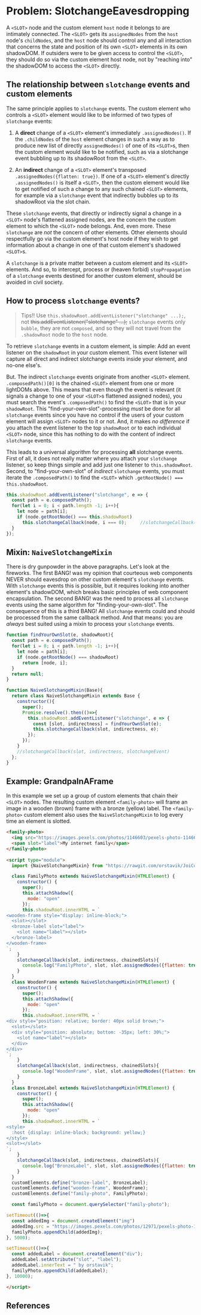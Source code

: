 # Problem: SlotchangeEavesdropping

A `<SLOT>` node and the custom element `host` node it belongs to are intimately connected.
The `<SLOT>` gets its `assignedNodes` from the `host` node's `childNodes`,
and the `host` node should control any and all interaction that concerns the state and position of
its own `<SLOT>` elements in its own shadowDOM.
If outsiders were to be given access to control the `<SLOT>`, they should do so via the custom element
host node, not by "reaching into" the shadowDOM to access the `<SLOT>` directly.

## The relationship between `slotchange` events and custom elements

The same principle applies to `slotchange` events.
The custom element who controls a `<SLOT>` element would like to be informed of two types of `slotchange`
events:

1. A **direct** change of a `<SLOT>` element's immediately `.assignedNodes()`.
If the `.childNodes` of the `host` element changes in such a way as to produce new list of directly
`assignedNodes()` of one of its `<SLOT>`s, then the custom element would like to be notified, 
such as via a slotchange event bubbling up to its shadowRoot from the `<SLOT>`.

2. An **indirect** change of a `<SLOT>` element's transposed `.assignedNodes({flatten: true})`.
If one of a `<SLOT>` element's directly `.assignedNodes()` is itself a `<SLOT>`,
then the custom element would like to get notified of such a change to any such chained `<SLOT>`
elements, for example via a `slotchange` event that indirectly bubbles up to its shadowRoot via 
the slot chain.

These `slotchange` events, that directly or indirectly signal a change in a `<SLOT>` node's
flattened assigned nodes, are the concern the custom element to which the `<SLOT>` node belongs.
And, even more. These `slotchange` are *not* the concern of other elements.
Other elements should respectfully go via the custom element's host node if they wish to get
information about a change in one of that custom element's shadowed `<SLOT>`s.

A `slotchange` is a private matter between a custom element and its `<SLOT>` elements.
And so, to intercept, process or (heaven forbid) `stopPropagation` of a `slotchange` events
destined for another custom element, should be avoided in civil society. 

## How to process `slotchange` events?

> Tips!! Use `this.shadowRoot.addEventListener("slotchange" ...);`, not ~~this.addEventListener("slotchange" ...);~~
`slotchange` events only `bubble`, they are not `composed`, 
and so they will not travel from the `.shadowRoot` node to the `host` node.

To retrieve `slotchange` events in a custom element, is simple:
Add an event listener on the `shadowRoot` in your custom element.
This event listener will capture all direct and indirect slotchange events inside your element,
and no-one else's.

But. The indirect `slotchange` events originate from another `<SLOT>` element.
`.composedPath()[0]` is the chained `<SLOT>` element from one or more lightDOMs above.
This means that even though the event is relevant 
(it signals a change to one of your `<SLOT>`s flattened assigned nodes), 
you must search the event's `.composedPath()` to find the `<SLOT>` that is in your `shadowRoot`.
This "find-your-own-slot"-processing *must* be done for all `slotchange` events since 
you have no control if the users of your custom element will assign `<SLOT>` nodes to it or not.
And, it makes *no difference* if you attach the event listener to the top `shadowRoot` or to each
individual `<SLOT>` node, since this has nothing to do with the content of indirect `slotchange` events.

This leads to a universal algorithm for processing **all** slotchange events.
First of all, it does not really matter where you attach your `slotchange` listener, 
so keep things simple and add just one listener to `this.shadowRoot`.
Second, to "find-your-own-slot" of *indirect* `slotchange` events,
you must iterate the `.composedPath()` to find the `<SLOT>` which `.getRootNode() === this.shadowRoot`.

```javascript
this.shadowRoot.addEventListener("slotchange", e => {
  const path = e.composedPath();
  for(let i = 0; i < path.length -1; i++){
    let node = path[i];
    if (node.getRootNode() === this.shadowRoot)
      this.slotchangeCallback(node, i === 0);     //slotchangeCallback(slotNode, isADirectChange)
  }
});
```

## Mixin: `NaiveSlotchangeMixin`

There is dry gunpowder in the above paragraphs. Let's look at the fireworks.
The first BANG! was my opinion that courteous web components NEVER should eavesdrop 
on other custom element's `slotchange` events.
With `slotchange` events this is possible, but it requires looking into another element's
shadowDOM, which breaks basic principles of web component encapsulation.
The second BANG! was the need to process all `slotchange` events using the same algorithm
for "finding-your-own-slot".
The consequence of this is a third BANG! 
All `slotchange` events could and should be processed from the same callback method.
And that means: you are *always* best suited using a mixin to process your `slotchange` events.

```javascript
function findYourOwnSlot(e, shadowRoot){
  const path = e.composedPath();
  for(let i = 0; i < path.length -1; i++){
    let node = path[i];
    if (node.getRootNode() === shadowRoot)
      return [node, i];
  }
  return null;
}

function NaiveSlotchangeMixin(Base){
  return class NaiveSlotchangeMixin extends Base {
    constructor(){
      super();
      Promise.resolve().then(()=>{
        this.shadowRoot.addEventListener("slotchange", e => {
          const [slot, indirectness] = findYourOwnSlot(e);
          this.slotchangeCallback(slot, indirectness, e);
        });
      });
    }
    //slotchangeCallback(slot, indirectness, slotchangeEvent)
  };
}
```

## Example: GrandpaInAFrame

In this example we set up a group of custom elements that chain their `<SLOT>` nodes.
The resulting custom element `<family-photo>` will 
frame an image in a wooden (brown) frame with a bronze (yellow) label.
The `<family-photo>` custom element also uses the `NaiveSlotchangeMixin` to
log every time an element is slotted.

```html
<family-photo>
  <img src="https://images.pexels.com/photos/1146603/pexels-photo-1146603.jpeg?auto=compress&cs=tinysrgb&dpr=2&h=125" alt="grandpa">
  <span slot="label">My internet family</span>
</family-photo>
 
<script type="module">
  import {NaiveSlotchangeMixin} from "https://rawgit.com/orstavik/JoiComponents/master/src/slot/NaiveSlotchangeMixin.js";

  class FamilyPhoto extends NaiveSlotchangeMixin(HTMLElement) {
    constructor() {
      super();
      this.attachShadow({
        mode: "open"
      });
      this.shadowRoot.innerHTML = `
<wooden-frame style="display: inline-block;">
  <slot></slot>
  <bronze-label slot="label">
    <slot name="label"></slot>
  </bronze-label>
</wooden-frame>
`;
    }
    slotchangeCallback(slot, indirectness, chainedSlots){
      console.log("FamilyPhoto", slot, slot.assignedNodes({flatten: true}), indirectness, chainedSlots);
    } 
  }
  class WoodenFrame extends NaiveSlotchangeMixin(HTMLElement) {
    constructor() {
      super();
      this.attachShadow({
        mode: "open"
      });
      this.shadowRoot.innerHTML = `
<div style="position: relative; border: 40px solid brown;">
  <slot></slot>
  <div style="position: absolute; bottom: -35px; left: 30%;">
    <slot name="label"></slot>
  </div>
</div>
`;
    }
    slotchangeCallback(slot, indirectness, chainedSlots){
      console.log("WoodenFrame", slot, slot.assignedNodes({flatten: true}), indirectness, chainedSlots);
    } 
  }
  class BronzeLabel extends NaiveSlotchangeMixin(HTMLElement) {
    constructor() {
      super();
      this.attachShadow({
        mode: "open"
      });
      this.shadowRoot.innerHTML = `
<style>
  :host {display: inline-block; background: yellow;}  
</style>
<slot></slot>
`;
    }
    slotchangeCallback(slot, indirectness, chainedSlots){
      console.log("BronzeLabel", slot, slot.assignedNodes({flatten: true}), indirectness, chainedSlots); 
    } 
  }
  customElements.define("bronze-label", BronzeLabel);
  customElements.define("wooden-frame", WoodenFrame);
  customElements.define("family-photo", FamilyPhoto);

  const familyPhoto = document.querySelector("family-photo");

setTimeout(()=>{
  const addedImg = document.createElement("img")
  addedImg.src = "https://images.pexels.com/photos/12971/pexels-photo-12971.jpeg?auto=compress&cs=tinysrgb&dpr=2&h=125";
  familyPhoto.appendChild(addedImg);  
}, 5000); 

setTimeout(()=>{
  const addedLabel = document.createElement("div");
  addedLabel.setAttribute("slot", "label");
  addedLabel.innerText = " by orstavik";
  familyPhoto.appendChild(addedLabel); 
}, 10000); 

</script>
```

## References